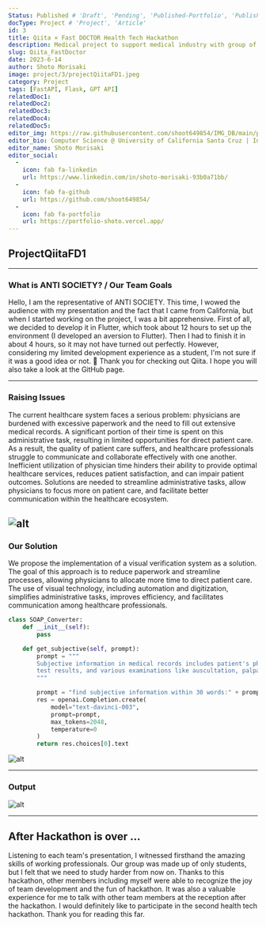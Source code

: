 ```yaml
---
Status: Published # 'Draft', 'Pending', 'Published-Portfolio', 'Published-Medium', 'Rewriting'
docType: Project # 'Project', 'Article'
id: 3
title: Qiita × Fast DOCTOR Health Tech Hackathon
description: Medical project to support medical industry with group of University students from California. We had implementation of a visual verification system as a solution. The goal of this approach is to reduce paperwork and streamline processes.
slug: Qiita_FastDoctor
date: 2023-6-14
author: Shoto Morisaki
image: project/3/projectQiitaFD1.jpeg
category: Project
tags: [FastAPI, Flask, GPT API]
relatedDoc1: 
relatedDoc2: 
relatedDoc3: 
relatedDoc4: 
relatedDoc5: 
editor_img: https://raw.githubusercontent.com/shoot649854/IMG_DB/main/profile.webp
editor_bio: Computer Science @ University of California Santa Cruz | Intern @ LiNK
editor_name: Shoto Morisaki
editor_social:
  -
    icon: fab fa-linkedin
    url: https://www.linkedin.com/in/shoto-morisaki-93b0a71bb/
  -
    icon: fab fa-github
    url: https://github.com/shoot649854/
  -
    icon: fab fa-portfolio
    url: https://portfolio-shoto.vercel.app/
---
```











## ProjectQiitaFD1
---

### What is ANTI SOCIETY? / Our Team Goals 

Hello, I am the representative of ANTI SOCIETY. This time, I wowed the audience with my presentation and the fact that I came from California, but when I started working on the project, I was a bit apprehensive. First of all, we decided to develop it in Flutter, which took about 12 hours to set up the environment (I developed an aversion to Flutter). Then I had to finish it in about 4 hours, so it may not have turned out perfectly. However, considering my limited development experience as a student, I'm not sure if it was a good idea or not. 🙇 Thank you for checking out Qiita. I hope you will also take a look at the GitHub page.

---

### Raising Issues

The current healthcare system faces a serious problem: physicians are burdened with excessive paperwork and the need to fill out extensive medical records. A significant portion of their time is spent on this administrative task, resulting in limited opportunities for direct patient care. As a result, the quality of patient care suffers, and healthcare professionals struggle to communicate and collaborate effectively with one another. Inefficient utilization of physician time hinders their ability to provide optimal healthcare services, reduces patient satisfaction, and can impair patient outcomes. Solutions are needed to streamline administrative tasks, allow physicians to focus more on patient care, and facilitate better communication within the healthcare ecosystem.

![alt](/project/3/projectQiitaFD4.jpg)
---

### Our Solution

We propose the implementation of a visual verification system as a solution. The goal of this approach is to reduce paperwork and streamline processes, allowing physicians to allocate more time to direct patient care. The use of visual technology, including automation and digitization, simplifies administrative tasks, improves efficiency, and facilitates communication among healthcare professionals.


```python
class SOAP_Converter:
    def __init__(self): 
        pass

    def get_subjective(self, prompt):
        prompt = """
        Subjective information in medical records includes patient's physical findings, 
        test results, and various examinations like auscultation, palpation, and imaging tests:
        """ 

        prompt = "find subjective information within 30 words:" + prompt
        res = openai.Completion.create(
            model="text-davinci-003",
            prompt=prompt,
            max_tokens=2048,
            temperature=0
        )
        return res.choices[0].text
```

![alt](/project/3/projectQiitaFD3.jpg)

---

### Output

![alt](/project/3/output.png)

---

## After Hackathon is over ... 
Listening to each team's presentation, I witnessed firsthand the amazing skills of working professionals. Our group was made up of only students, but I felt that we need to study harder from now on. Thanks to this hackathon, other members including myself were able to recognize the joy of team development and the fun of hackathon. It was also a valuable experience for me to talk with other team members at the reception after the hackathon. I would definitely like to participate in the second health tech hackathon. Thank you for reading this far.


